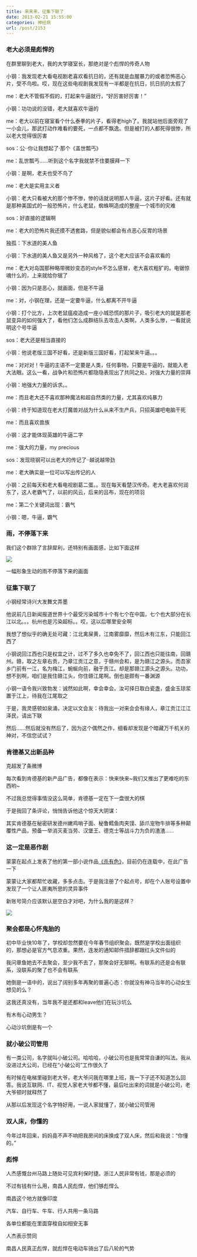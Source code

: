 ```yaml
---
title: 来来来，征集下联了
date: 2013-02-21 15:55:00
categories: 神经病
url: /post/2153
---
```


### 老大必须是彪悍的

在群里聊到老大，我的大学寝室长，那绝对是个彪悍的传奇人物

小钢：我发现老大看电视剧老喜欢看抗日的，还有就是血腥暴力的或者恐怖恶心片，受不鸟啦。哎，现在这些电视剧我发现有一半都是在抗日，抗日抗的太假了

me：老大不管假不假的，打起来牛逼就行，“好厉害好厉害！”

小钢：功功说的没错，老大就喜欢牛逼的

me：老大以前在寝室看个什么泰拳的片子，看得老high了。我就站他后面旁观了一小会儿，那武打动作难看的要死，一点都不飘逸。但是被打的人都死得很惨，所以老大觉得很厉害

sos：公··你让我想起了·那个《盖世瓢丐》

me：乱世瓢丐……听到这个名字我就禁不住要膜拜一下

小钢：是啊，老夫也受不鸟了

me：老大是实用主义者

小钢：老大只看被大的那个惨不惨，惨的话就说明那人牛逼，这片子好看。还有就是那种美国式的一般恐怖片，什么老鼠，蜘蛛啊造成的整座一个城市的灾难

sos：好直接的逻辑啊

me：老大的恐怖片我还摸不透套路，但是貌似都会有点恶心反胃的场景

独孤：下水道的美人鱼

小钢：下水道的美人鱼又是另外一种风格了，这个老大应该不会喜欢看的

me：老大对岛国那种略带微妙变态的style不怎么感冒，老大喜欢粗犷的。电锯惊魂什么的，上来就给你锯了

小钢：因为只是恶心，就画面，但是不牛逼

me：对，小钢在理，还是一定要牛逼，什么都离不开牛逼

小钢：打个比方，上次老鼠瘟疫造成一座小城恐慌的那片子，吸引老大的就是那老鼠变异的如何强大了，看他们怎么成群结队去攻击人类啊，人类多么惨，一看就说明这个号牛逼

sos：老大还是相当直接的

小钢：他说老版三国不好看，还是新版三国好看，打起架来牛逼。。。

me：对对对！牛逼的主语不一定要是人类，任何事物，只要是牛逼的，就能入老大法眼。这么一看，战争片和恐怖片都隐隐表现出了共同之处，对强大力量的崇拜

小钢：地强大力量的诉求。。

me：而且老大还不喜欢那种魔法和超自然类的力量，尤其喜欢纯暴力

小钢：终于知道现在老大打魔兽对战为什么从来不生产兵，只招英雄吧电脑干死

me：而且喜欢兽族

小钢：这才能体现英雄的牛逼二字

me：强大的力量，my precious

sos：发现晓钢可以出老大的传记了··越说越带劲

me：老大确实是一位可以写出传记的人

小钢：之前每天和老大看电视剧葛二蛋。。现在每天看楚汉传奇。老大老喜欢何润东了，这人老霸气了，以前的风云，后来的吕布，现在的项羽

me：第二个关键词出现：霸气

小钢：嗯，牛逼，霸气

### 雨，不停落下来

我们这个群除了言辞犀利，还特别有画面感，比如下面这样

![](http://qiniu.colacdn.com/img/posts/2013-02/02-21/1.jpg)

一幅形象生动的雨不停落下来的画面

### 征集下联了

小钢经常诗兴大发舞文弄墨

他说前几日新闻报道世界十个最受污染城市十个有七个在中国，七个也大部分在长江以北。。。杭州也是污染超标。。哎，这以后哪里安全啊

我想了想似乎的确无处可藏：江北禽屎黄，江南雾靡靡，然后木有江东，只能回江西了

小钢说回江西也只是权宜之计，过不了多久也幸免不了，回江西也只能往南，回赣州。赣，取之左章右贡，乃章江贡江之意，于赣州会和，是为赣江之源头。而吾家乡门前有一江，名为梅江，蜿蜒向前，融于贡江。却是那赣江源头之源头。功功，想不到啊，咱们是我住赣江头，你住赣江尾啊。倒也是颇有一番渊源

小钢一语令我兴致勃发：诚然如此啊，幸会幸会。汝可择日取白瓷盏，盛金玉琼浆置于江上，待我在江尾取之

于是，我灵感顿如泉涌，决定以文会友：待我出一对来会会有缘人，章江贡江江江泽民，请出下联

然后……然后就没有然后了，因为这个偶然之作，细看却发现是个暗藏万千机关的神对，不信您试试？

### 肯德基又出新品种

克超发了条微博

每次看到肯德基的新产品广告，都像在表示：快来快来~我们又推出了更难吃的东西哟~

不过我总觉得事情没这么简单，肯德基一定在下一盘很大的棋

于是我回了条评论，悄悄告诉他这个惊天大阴谋：

其实肯德基在秘密研发德州嫩鸡哨子面、秘鲁鳕鱼肉夹馍、舔爪宠物牛排等多种颠覆性产品，预备一举消灭麦当劳、汉堡王、德克士等战斗力为负的渣渣……

### 这一定是恶作剧

蒙蒙在起点上发表了他的第一部小说作品[《杀有色》](http://www.qidian.com/Book/2587692.aspx "杀有色")，目前仍在连载中，在此广告一下

蒙蒙让大家都帮忙收藏，多多点击。于是我注册了个起点号，却在个人账号设置中发现了一个让人匪夷所思的灵异事件

新账号简介应该默认是空白才对吧，为什么我的是这样？

![](http://qiniu.colacdn.com/img/posts/2013-02/02-21/2.jpg)

### 聚会都是心怀鬼胎的

初中毕业快10年了，学校却忽然要在今年春节组织聚会。既然是学校出面组织的，那想必是官方气息浓重。果然，连发的通知邮件措辞都跟红头文件似的

我问章鱼她去不去聚会，至少我不去了，那聚会好无聊啊。有联系的还是会有联系，没联系的聚了也不会有联系

她倒是一语中的，说出了阔别多年再聚的普遍心态：你就没有神马当年的心动女生想见的么？

这我还真没有，当年我不是还都和leave他们在玩沙坑么

有木有心动男生？

心动沙坑倒是有一个

### 就小破公司管用

有一类公司，名字就叫小破公司。哈哈哈，小破公司也是我常常自谦的叫法。我从没进过大公司，已经在“小破公司”工作很久了

有时候在电梯里碰到老大爷，老大爷问我在哪里上班，我一下子还不知道怎么回答。我说互联网、IT、视觉人家老大爷都不懂，最后吐出来的词就是小破公司，老大爷顿时就释然了

从那以后发现这个名字特好用，一说人家就懂了，就小破公司管用

### 双人床，你懂的

今年过年回来，妈妈竟不声不响把我房间的床换成了双人床，然后和我说：“你懂的。”

### 彪悍

人杰感慨台州马路上随处可见宾利保时捷。浙江人民非常有钱，那是必须的

不过有钱有什么用，南昌人民彪悍，他们够彪悍么

南昌这个地方就像印度

汽车、自行车、牛车、行人共用一条马路

各单位都能在里面穿梭自如相安无事

人杰表示赞同

南昌人民真正彪悍，就彪悍在电动车骑出了后八轮的气势